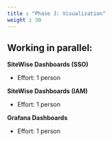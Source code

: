 ```yaml
---
title : "Phase 3: Visualization"
weight : 30
---
```


## Working in parallel:

**SiteWise Dashboards (SSO)**

- Effort: 1 person

**SiteWise Dashboards (IAM)**

- Effort: 1 person

**Grafana Dashboards**

- Effort: 1 person